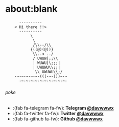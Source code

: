 # about:blank




          ----------
        < Hi there !!>
          ----------
               \
                \
                /\\--/\\
               {((@)(@))}
                \\..< ../
                / UWUW|;;\\
                | WUWU|\;;;|
                | UWUWU\\;;|
                 \\ UWUWU\\;/
        -~-~-~-~-~-(((-~-)))~-~
          -~-~-~-~-~-~-~-~-~-~-

###### poke

* :(fab fa-telegram fa-fw): **Telegram [@davwwwx](https://t.me/davwwwx)**
* :(fab fa-twitter fa-fw): **Twitter [@davwwwx](https://twitter.com/davwwwx)**
* :(fab fa-github fa-fw): **Github [@davwwwx](https://github.com/davwwwx)**

